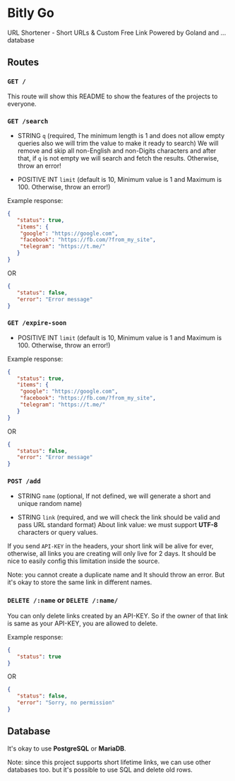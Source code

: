 # Bitly Go

URL Shortener - Short URLs &amp; Custom Free Link Powered by Goland and ... database

## Routes

### `GET /`

This route will show this README to show the features of the projects to everyone.

### `GET /search`

- STRING `q` (required, The minimum length is 1 and does not allow empty queries also we will trim the value to make it ready to search)
We will remove and skip all non-English and non-Digits characters and after that, if `q` is not empty we will search and fetch the results. Otherwise, throw an error!

- POSITIVE INT `limit` (default is 10, Minimum value is 1 and Maximum is 100. Otherwise, throw an error!)

Example response:

```json
{
   "status": true,
   "items": {
    "google": "https://google.com",
    "facebook": "https://fb.com/?from_my_site",
    "telegram": "https://t.me/"
   }
}
```

OR

```json
{
   "status": false,
   "error": "Error message"
}
```


### `GET /expire-soon`

- POSITIVE INT `limit` (default is 10, Minimum value is 1 and Maximum is 100. Otherwise, throw an error!)

Example response:

```json
{
   "status": true,
   "items": {
    "google": "https://google.com",
    "facebook": "https://fb.com/?from_my_site",
    "telegram": "https://t.me/"
   }
}
```

OR

```json
{
   "status": false,
   "error": "Error message"
}
```

### `POST /add`

- STRING `name` (optional, If not defined, we will generate a short and unique random name)

- STRING `link` (required, and we will check the link should be valid and pass URL standard format)
About link value: we must support **UTF-8** characters or query values.

If you send `API-KEY` in the headers, your short link will be alive for ever, otherwise, all links you are creating will only live for 2 days. It should be nice to easily config this limitation inside the source.

Note: you cannot create a duplicate name and It should throw an error. But it's okay to store the same link in different names.


### `DELETE /:name` or `DELETE /:name/`

You can only delete links created by an API-KEY.
So if the owner of that link is same as your API-KEY, you are allowed to delete.

Example response:

```json
{
   "status": true
}
```

OR

```json
{
   "status": false,
   "error": "Sorry, no permission"
}
```

## Database

It's okay to use **PostgreSQL** or **MariaDB**.

Note: since this project supports short lifetime links, we can use other databases too. but it's possible to use SQL and delete old rows.
